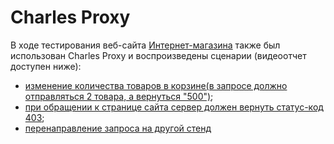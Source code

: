 # Charles Proxy

В ходе тестирования веб-сайта [Интернет-магазина](https://intern.demoshopping.ru/) также был использован Charles Proxy и воспроизведены сценарии (видеоотчет доступен ниже):
 * [изменение количества товаров в корзине(в запросе должно отправляться 2 товара, а вернуться "500")](https://drive.google.com/file/d/1oxkvTbX_KnEndanHiYv9kUSMIoOBvRVr/view?usp=sharing);
 * [при обращении к странице сайта сервер должен вернуть статус-код 403](https://drive.google.com/file/d/1EVNSE-6MBPvVtcuRKBeju1kQb5ZCmTRO/view?usp=sharing);
 * [перенаправление запроса на другой стенд]()
